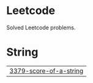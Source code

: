 # Leetcode
Solved Leetcode problems.


# String
|  |
| ------- |
| [3379-score-of-a-string](https://github.com/Vedantkulkarni21/Leetcode/tree/master/3379-score-of-a-string) |
